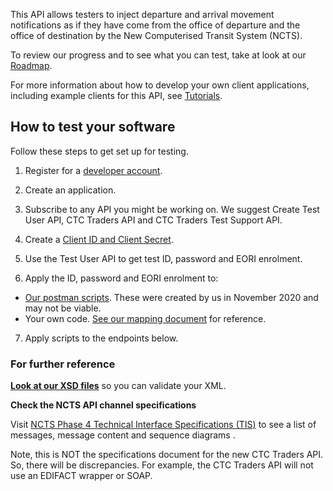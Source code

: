 This API allows testers to inject departure and arrival movement notifications as if they have come from the office of departure and the office of destination by the New Computerised Transit System (NCTS).

To review our progress and to see what you can test, take at look at our [Roadmap](/roadmaps/common-transit-convention-traders-roadmap).


For more information about how to develop your own client applications, including example clients for this API, 
see [Tutorials](/api-documentation/docs/tutorials).

## How to test your software

Follow these steps to get set up for testing.

1. Register for a [developer account](https://developer.service.hmrc.gov.uk/developer/registration).

2. Create an application.    

3. Subscribe to any API you might be working on. We suggest Create Test User API, CTC Traders API and CTC Traders Test Support API.     

4. Create a [Client ID and Client Secret](https://developer.service.hmrc.gov.uk/api-documentation/docs/authorisation/credentials).

5. Use the Test User API to get test ID, password and EORI enrolment.   

6. Apply the ID, password and EORI enrolment to: 
  * [Our postman scripts](https://github.com/hmrc/common-transit-convention-traders-postman). These were created by us in November 2020 and may not be viable.
  * Your own code. [See our mapping document](www.notreadyyet.com) for reference.   

7. Apply scripts to the endpoints below.    

### For further reference

**[Look at our XSD files](documentation/xsd-reference.html)** so you can validate your XML. 

**Check the NCTS API channel specifications**

Visit [NCTS Phase 4 Technical Interface Specifications (TIS)](https://www.gov.uk/government/publications/new-computerised-transit-system-technical-specifications) to see a list of messages, message content and sequence diagrams .

Note, this is NOT the specifications document for the new CTC Traders API. So, there will be discrepancies. For example, the CTC Traders API will not use an EDIFACT wrapper or SOAP.

